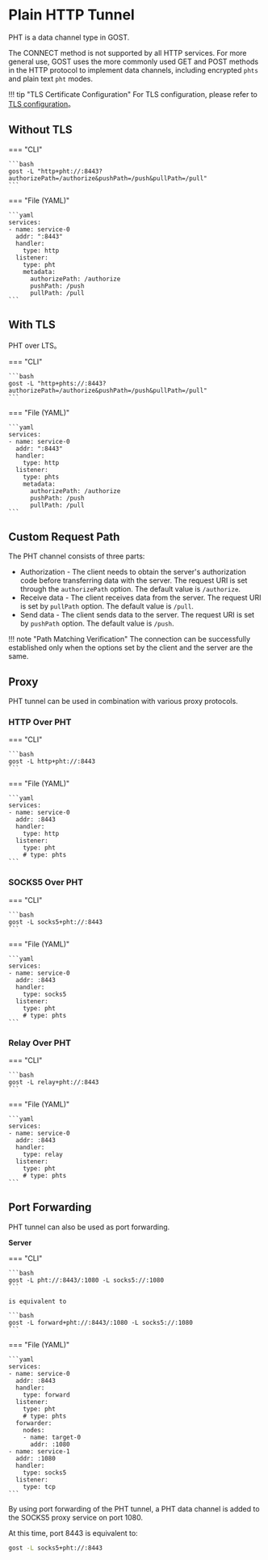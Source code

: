# Plain HTTP Tunnel

PHT is a data channel type in GOST.

The CONNECT method is not supported by all HTTP services. For more general use, GOST uses the more commonly used GET and POST methods in the HTTP protocol to implement data channels, including encrypted `phts` and plain text `pht` modes.

!!! tip "TLS Certificate Configuration"
    For TLS configuration, please refer to [TLS configuration](/en/tutorials/tls/)。

## Without TLS

=== "CLI"

    ```bash
    gost -L "http+pht://:8443?authorizePath=/authorize&pushPath=/push&pullPath=/pull"
    ```

=== "File (YAML)"

    ```yaml
    services:
    - name: service-0
      addr: ":8443"
      handler:
        type: http
      listener:
        type: pht
        metadata:
          authorizePath: /authorize
          pushPath: /push
          pullPath: /pull
    ```

## With TLS 

PHT over LTS。

=== "CLI"

    ```bash
    gost -L "http+phts://:8443?authorizePath=/authorize&pushPath=/push&pullPath=/pull"
    ```

=== "File (YAML)"

    ```yaml
    services:
    - name: service-0
      addr: ":8443"
      handler:
        type: http
      listener:
        type: phts
        metadata:
          authorizePath: /authorize
          pushPath: /push
          pullPath: /pull
    ```

## Custom Request Path

The PHT channel consists of three parts:

* Authorization - The client needs to obtain the server's authorization code before transferring data with the server. The request URI is set through the `authorizePath` option. The default value is `/authorize`.
* Receive data - The client receives data from the server. The request URI is set by `pullPath` option. The default value is `/pull`.
* Send data - The client sends data to the server. The request URI is set by `pushPath` option. The default value is `/push`.

!!! note "Path Matching Verification"
    The connection can be successfully established only when the options set by the client and the server are the same.

## Proxy

PHT tunnel can be used in combination with various proxy protocols.

### HTTP Over PHT

=== "CLI"

    ```bash
    gost -L http+pht://:8443
    ```

=== "File (YAML)"

    ```yaml
    services:
    - name: service-0
      addr: :8443
      handler:
        type: http
      listener:
        type: pht
        # type: phts
    ```

### SOCKS5 Over PHT

=== "CLI"

    ```bash
    gost -L socks5+pht://:8443
    ```

=== "File (YAML)"

    ```yaml
    services:
    - name: service-0
      addr: :8443
      handler:
        type: socks5
      listener:
        type: pht
        # type: phts
    ```

### Relay Over PHT

=== "CLI"

    ```bash
    gost -L relay+pht://:8443
    ```

=== "File (YAML)"

    ```yaml
    services:
    - name: service-0
      addr: :8443
      handler:
        type: relay
      listener:
        type: pht
        # type: phts
    ```

## Port Forwarding

PHT tunnel can also be used as port forwarding.

**Server**

=== "CLI"

    ```bash
    gost -L pht://:8443/:1080 -L socks5://:1080
    ```

    is equivalent to

    ```bash
    gost -L forward+pht://:8443/:1080 -L socks5://:1080
    ```

=== "File (YAML)"

    ```yaml
    services:
    - name: service-0
      addr: :8443
      handler:
        type: forward
      listener:
        type: pht
        # type: phts
      forwarder:
        nodes:
        - name: target-0
          addr: :1080
    - name: service-1
      addr: :1080
      handler:
        type: socks5
      listener:
        type: tcp
    ```

By using port forwarding of the PHT tunnel, a PHT data channel is added to the SOCKS5 proxy service on port 1080.

At this time, port 8443 is equivalent to:

```bash
gost -L socks5+pht://:8443
```
